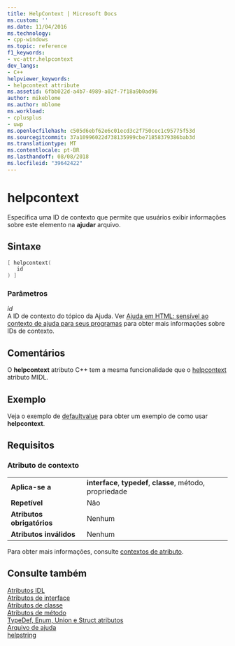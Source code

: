 ```yaml
---
title: HelpContext | Microsoft Docs
ms.custom: ''
ms.date: 11/04/2016
ms.technology:
- cpp-windows
ms.topic: reference
f1_keywords:
- vc-attr.helpcontext
dev_langs:
- C++
helpviewer_keywords:
- helpcontext attribute
ms.assetid: 6fbb022d-a4b7-4989-a02f-7f18a9b0ad96
author: mikeblome
ms.author: mblome
ms.workload:
- cplusplus
- uwp
ms.openlocfilehash: c505d6ebf62e6c01ecd3c2f750cec1c95775f53d
ms.sourcegitcommit: 37a10996022d738135999cbe71858379386bab3d
ms.translationtype: MT
ms.contentlocale: pt-BR
ms.lasthandoff: 08/08/2018
ms.locfileid: "39642422"
---
```

# <a name="helpcontext"></a>helpcontext
Especifica uma ID de contexto que permite que usuários exibir informações sobre este elemento na **ajudar** arquivo.  
  
## <a name="syntax"></a>Sintaxe  
  
```cpp  
[ helpcontext(  
   id  
) ]  
```  
  
### <a name="parameters"></a>Parâmetros  
 *id*  
 A ID de contexto do tópico da Ajuda. Ver [Ajuda em HTML: sensível ao contexto de ajuda para seus programas](../mfc/html-help-context-sensitive-help-for-your-programs.md) para obter mais informações sobre IDs de contexto.  
  
## <a name="remarks"></a>Comentários  
 O **helpcontext** atributo C++ tem a mesma funcionalidade que o [helpcontext](http://msdn.microsoft.com/library/windows/desktop/aa366851) atributo MIDL.  
  
## <a name="example"></a>Exemplo  
 Veja o exemplo de [defaultvalue](../windows/defaultvalue.md) para obter um exemplo de como usar **helpcontext**.  
  
## <a name="requirements"></a>Requisitos  
  
### <a name="attribute-context"></a>Atributo de contexto  
  
|||  
|-|-|  
|**Aplica-se a**|**interface**, **typedef**, **classe**, método, propriedade|  
|**Repetível**|Não|  
|**Atributos obrigatórios**|Nenhum|  
|**Atributos inválidos**|Nenhum|  
  
 Para obter mais informações, consulte [contextos de atributo](../windows/attribute-contexts.md).  
  
## <a name="see-also"></a>Consulte também  
 [Atributos IDL](../windows/idl-attributes.md)   
 [Atributos de interface](../windows/interface-attributes.md)   
 [Atributos de classe](../windows/class-attributes.md)   
 [Atributos de método](../windows/method-attributes.md)   
 [TypeDef, Enum, Union e Struct atributos](../windows/typedef-enum-union-and-struct-attributes.md)   
 [Arquivo de ajuda](../windows/helpfile.md)   
 [helpstring](../windows/helpstring.md)   